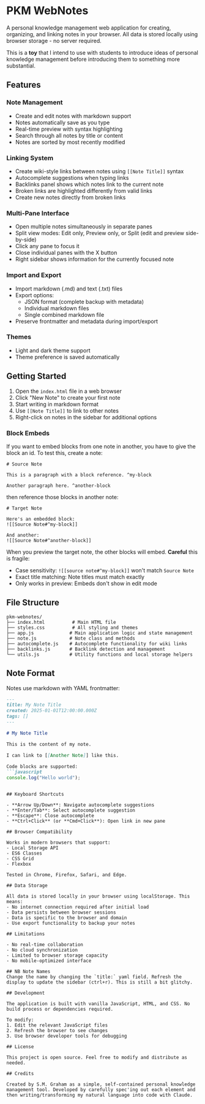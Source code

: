 # PKM WebNotes

A personal knowledge management web application for creating, organizing, and linking notes in your browser. All data is stored locally using browser storage - no server required.

This is a **toy** that I intend to use with students to introduce ideas of personal knowledge management before introducing them to something more substantial.

## Features

### Note Management
- Create and edit notes with markdown support
- Notes automatically save as you type
- Real-time preview with syntax highlighting
- Search through all notes by title or content
- Notes are sorted by most recently modified

### Linking System
- Create wiki-style links between notes using `[[Note Title]]` syntax
- Autocomplete suggestions when typing links
- Backlinks panel shows which notes link to the current note
- Broken links are highlighted differently from valid links
- Create new notes directly from broken links

### Multi-Pane Interface
- Open multiple notes simultaneously in separate panes
- Split view modes: Edit only, Preview only, or Split (edit and preview side-by-side)
- Click any pane to focus it
- Close individual panes with the X button
- Right sidebar shows information for the currently focused note

### Import and Export
- Import markdown (.md) and text (.txt) files
- Export options:
  - JSON format (complete backup with metadata)
  - Individual markdown files
  - Single combined markdown file
- Preserve frontmatter and metadata during import/export

### Themes
- Light and dark theme support
- Theme preference is saved automatically

## Getting Started

1. Open the `index.html` file in a web browser
2. Click "New Note" to create your first note
3. Start writing in markdown format
4. Use `[[Note Title]]` to link to other notes
5. Right-click on notes in the sidebar for additional options

### Block Embeds

If you want to embed blocks from one note in another, you have to give the block an id. To test this, create a note:

```
# Source Note

This is a paragraph with a block reference. ^my-block

Another paragraph here. ^another-block
```
then reference those blocks in another note:

```
# Target Note

Here's an embedded block:
![[Source Note#^my-block]]

And another:
![[Source Note#^another-block]]
```

When you preview the target note, the other blocks will embed. **Careful** this is fragile:
+ Case sensitivity: ```![[source note#^my-block]]``` won't match ```Source Note```
+ Exact title matching: Note titles must match exactly
+ Only works in preview: Embeds don't show in edit mode

## File Structure

```
pkm-webnotes/
├── index.html          # Main HTML file
├── styles.css          # All styling and themes
├── app.js             # Main application logic and state management
├── note.js            # Note class and methods
├── autocomplete.js    # Autocomplete functionality for wiki links
├── backlinks.js       # Backlink detection and management
└── utils.js           # Utility functions and local storage helpers
```

## Note Format

Notes use markdown with YAML frontmatter:

```markdown
---
title: My Note Title
created: 2025-01-01T12:00:00.000Z
tags: []
---

# My Note Title

This is the content of my note.

I can link to [[Another Note]] like this.

Code blocks are supported:
```javascript
console.log("Hello world");
```
```

## Keyboard Shortcuts

- **Arrow Up/Down**: Navigate autocomplete suggestions
- **Enter/Tab**: Select autocomplete suggestion
- **Escape**: Close autocomplete
- **Ctrl+Click** (or **Cmd+Click**): Open link in new pane

## Browser Compatibility

Works in modern browsers that support:
- Local Storage API
- ES6 Classes
- CSS Grid
- Flexbox

Tested in Chrome, Firefox, Safari, and Edge.

## Data Storage

All data is stored locally in your browser using localStorage. This means:
- No internet connection required after initial load
- Data persists between browser sessions
- Data is specific to the browser and domain
- Use export functionality to backup your notes

## Limitations

- No real-time collaboration
- No cloud synchronization
- Limited to browser storage capacity
- No mobile-optimized interface

## NB Note Names
Change the name by changing the `title:` yaml field. Refresh the display to update the sidebar (ctrl+r). This is still a bit glitchy.

## Development

The application is built with vanilla JavaScript, HTML, and CSS. No build process or dependencies required.

To modify:
1. Edit the relevant JavaScript files
2. Refresh the browser to see changes
3. Use browser developer tools for debugging

## License

This project is open source. Feel free to modify and distribute as needed.

## Credits

Created by S.M. Graham as a simple, self-contained personal knowledge management tool. Developed by carefully spec'ing out each element and then writing/transforming my natural language into code with Claude.

